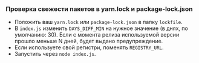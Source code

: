 ### Проверка свежести пакетов в yarn.lock и package-lock.json

- Положить ваш `yarn.lock` или `package-lock.json` в папку `lockfile`.
- В `index.js` изменить `DAYS_DIFF_MIN` на нужное значение (в днях, по умолчанию: 30). Если с момента релиза используемой версии прошло меньше N дней, будет выдано предупреждение.
- Если используете свой регистри, поменять `REGISTRY_URL`.
- Запустить через `node index.js`.
